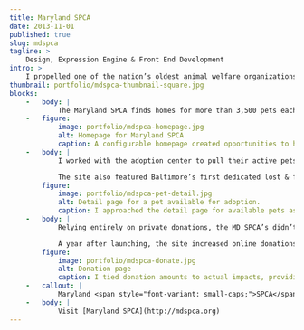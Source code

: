 ```yaml
---
title: Maryland SPCA
date: 2013-11-01
published: true
slug: mdspca
tagline: >
    Design, Expression Engine & Front End Development
intro: >
    I propelled one of the nation’s oldest animal welfare organizations into the 21<span style="font-variant: small-caps;">st</span> century with a dynamic CMS based website, built Maryland’s first pet specific lost & found, and increase donations 10&times;.
thumbnail: portfolio/mdspca-thumbnail-square.jpg
blocks:
    -   body: |
            The Maryland SPCA finds homes for more than 3,500 pets each year, with no time limit for an animal to stay in their care. I worked with them to build a site focused on the pets they help and the services they provide for the community.
    -   figure:
            image: portfolio/mdspca-homepage.jpg
            alt: Homepage for Maryland SPCA
            caption: A configurable homepage created opportunities to highlight the different programs and fundraisers the organization runs, and editors can reconfigure as needed.
    -   body: |
            I worked with the adoption center to pull their active pets into the site’s design framework. Their vendor pet system had an online interface that was difficult to navigate and didn't emphasize photography. The new design increased time spent on the pet pages by 250% the first month.

            The site also featured Baltimore’s first dedicated lost & found and rehoming system for pets, which sends over 1000 messages a month helping reconnect caregivers and their pets, or finding new homes for great pets.
        figure:
            image: portfolio/mdspca-pet-detail.jpg
            alt: Detail page for a pet available for adoption.
            caption: I approached the detail page for available pets as an e-commerce product page. Both try to showcase the “product” in the best possible light, and to highlight other items that would interest the visitor.
    -   body: |
            Relying entirely on private donations, the MD SPCA’s didn’t have a strong online platform for gathering donations. Now, they can configure program or event specific call to actions and position them throughout the site.

            A year after launching, the site increased online donations **from $2,500 to $25,000**.
        figure:
            image: portfolio/mdspca-donate.jpg
            alt: Donation page
            caption: I tied donation amounts to actual impacts, providing context around how impactful even a $5 donation could be.
    -   callout: |
            Maryland <span style="font-variant: small-caps;">SPCA</span>’s website gives them a powerful tool to improve the lives of pets and people in the Baltimore community.
    -   body: |
            Visit [Maryland SPCA](http://mdspca.org)
---
```

